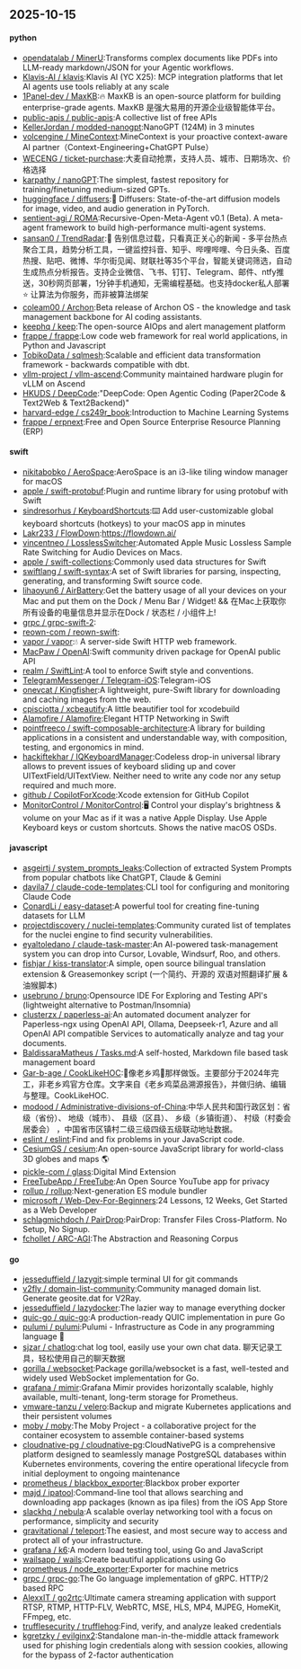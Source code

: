 ## 2025-10-15

#### python
* [opendatalab / MinerU](https://github.com/opendatalab/MinerU):Transforms complex documents like PDFs into LLM-ready markdown/JSON for your Agentic workflows.
* [Klavis-AI / klavis](https://github.com/Klavis-AI/klavis):Klavis AI (YC X25): MCP integration platforms that let AI agents use tools reliably at any scale
* [1Panel-dev / MaxKB](https://github.com/1Panel-dev/MaxKB):🔥 MaxKB is an open-source platform for building enterprise-grade agents. MaxKB 是强大易用的开源企业级智能体平台。
* [public-apis / public-apis](https://github.com/public-apis/public-apis):A collective list of free APIs
* [KellerJordan / modded-nanogpt](https://github.com/KellerJordan/modded-nanogpt):NanoGPT (124M) in 3 minutes
* [volcengine / MineContext](https://github.com/volcengine/MineContext):MineContext is your proactive context-aware AI partner（Context-Engineering+ChatGPT Pulse）
* [WECENG / ticket-purchase](https://github.com/WECENG/ticket-purchase):大麦自动抢票，支持人员、城市、日期场次、价格选择
* [karpathy / nanoGPT](https://github.com/karpathy/nanoGPT):The simplest, fastest repository for training/finetuning medium-sized GPTs.
* [huggingface / diffusers](https://github.com/huggingface/diffusers):🤗 Diffusers: State-of-the-art diffusion models for image, video, and audio generation in PyTorch.
* [sentient-agi / ROMA](https://github.com/sentient-agi/ROMA):Recursive-Open-Meta-Agent v0.1 (Beta). A meta-agent framework to build high-performance multi-agent systems.
* [sansan0 / TrendRadar](https://github.com/sansan0/TrendRadar):🎯 告别信息过载，只看真正关心的新闻 - 多平台热点聚合工具，趋势分析工具，一键监控抖音、知乎、哔哩哔哩、今日头条、百度热搜、贴吧、微博、华尔街见闻、财联社等35个平台，智能关键词筛选，自动生成热点分析报告。支持企业微信、飞书、钉钉、Telegram、邮件、ntfy推送，30秒网页部署，1分钟手机通知，无需编程基础。也支持docker私人部署⭐ 让算法为你服务，而非被算法绑架
* [coleam00 / Archon](https://github.com/coleam00/Archon):Beta release of Archon OS - the knowledge and task management backbone for AI coding assistants.
* [keephq / keep](https://github.com/keephq/keep):The open-source AIOps and alert management platform
* [frappe / frappe](https://github.com/frappe/frappe):Low code web framework for real world applications, in Python and Javascript
* [TobikoData / sqlmesh](https://github.com/TobikoData/sqlmesh):Scalable and efficient data transformation framework - backwards compatible with dbt.
* [vllm-project / vllm-ascend](https://github.com/vllm-project/vllm-ascend):Community maintained hardware plugin for vLLM on Ascend
* [HKUDS / DeepCode](https://github.com/HKUDS/DeepCode):"DeepCode: Open Agentic Coding (Paper2Code & Text2Web & Text2Backend)"
* [harvard-edge / cs249r_book](https://github.com/harvard-edge/cs249r_book):Introduction to Machine Learning Systems
* [frappe / erpnext](https://github.com/frappe/erpnext):Free and Open Source Enterprise Resource Planning (ERP)

#### swift
* [nikitabobko / AeroSpace](https://github.com/nikitabobko/AeroSpace):AeroSpace is an i3-like tiling window manager for macOS
* [apple / swift-protobuf](https://github.com/apple/swift-protobuf):Plugin and runtime library for using protobuf with Swift
* [sindresorhus / KeyboardShortcuts](https://github.com/sindresorhus/KeyboardShortcuts):⌨️ Add user-customizable global keyboard shortcuts (hotkeys) to your macOS app in minutes
* [Lakr233 / FlowDown](https://github.com/Lakr233/FlowDown):https://flowdown.ai/
* [vincentneo / LosslessSwitcher](https://github.com/vincentneo/LosslessSwitcher):Automated Apple Music Lossless Sample Rate Switching for Audio Devices on Macs.
* [apple / swift-collections](https://github.com/apple/swift-collections):Commonly used data structures for Swift
* [swiftlang / swift-syntax](https://github.com/swiftlang/swift-syntax):A set of Swift libraries for parsing, inspecting, generating, and transforming Swift source code.
* [lihaoyun6 / AirBattery](https://github.com/lihaoyun6/AirBattery):Get the battery usage of all your devices on your Mac and put them on the Dock / Menu Bar / Widget! && 在Mac上获取你所有设备的电量信息并显示在Dock / 状态栏 / 小组件上!
* [grpc / grpc-swift-2](https://github.com/grpc/grpc-swift-2):
* [reown-com / reown-swift](https://github.com/reown-com/reown-swift):
* [vapor / vapor](https://github.com/vapor/vapor):💧 A server-side Swift HTTP web framework.
* [MacPaw / OpenAI](https://github.com/MacPaw/OpenAI):Swift community driven package for OpenAI public API
* [realm / SwiftLint](https://github.com/realm/SwiftLint):A tool to enforce Swift style and conventions.
* [TelegramMessenger / Telegram-iOS](https://github.com/TelegramMessenger/Telegram-iOS):Telegram-iOS
* [onevcat / Kingfisher](https://github.com/onevcat/Kingfisher):A lightweight, pure-Swift library for downloading and caching images from the web.
* [cpisciotta / xcbeautify](https://github.com/cpisciotta/xcbeautify):A little beautifier tool for xcodebuild
* [Alamofire / Alamofire](https://github.com/Alamofire/Alamofire):Elegant HTTP Networking in Swift
* [pointfreeco / swift-composable-architecture](https://github.com/pointfreeco/swift-composable-architecture):A library for building applications in a consistent and understandable way, with composition, testing, and ergonomics in mind.
* [hackiftekhar / IQKeyboardManager](https://github.com/hackiftekhar/IQKeyboardManager):Codeless drop-in universal library allows to prevent issues of keyboard sliding up and cover UITextField/UITextView. Neither need to write any code nor any setup required and much more.
* [github / CopilotForXcode](https://github.com/github/CopilotForXcode):Xcode extension for GitHub Copilot
* [MonitorControl / MonitorControl](https://github.com/MonitorControl/MonitorControl):🖥 Control your display's brightness & volume on your Mac as if it was a native Apple Display. Use Apple Keyboard keys or custom shortcuts. Shows the native macOS OSDs.

#### javascript
* [asgeirtj / system_prompts_leaks](https://github.com/asgeirtj/system_prompts_leaks):Collection of extracted System Prompts from popular chatbots like ChatGPT, Claude & Gemini
* [davila7 / claude-code-templates](https://github.com/davila7/claude-code-templates):CLI tool for configuring and monitoring Claude Code
* [ConardLi / easy-dataset](https://github.com/ConardLi/easy-dataset):A powerful tool for creating fine-tuning datasets for LLM
* [projectdiscovery / nuclei-templates](https://github.com/projectdiscovery/nuclei-templates):Community curated list of templates for the nuclei engine to find security vulnerabilities.
* [eyaltoledano / claude-task-master](https://github.com/eyaltoledano/claude-task-master):An AI-powered task-management system you can drop into Cursor, Lovable, Windsurf, Roo, and others.
* [fishjar / kiss-translator](https://github.com/fishjar/kiss-translator):A simple, open source bilingual translation extension & Greasemonkey script (一个简约、开源的 双语对照翻译扩展 & 油猴脚本)
* [usebruno / bruno](https://github.com/usebruno/bruno):Opensource IDE For Exploring and Testing API's (lightweight alternative to Postman/Insomnia)
* [clusterzx / paperless-ai](https://github.com/clusterzx/paperless-ai):An automated document analyzer for Paperless-ngx using OpenAI API, Ollama, Deepseek-r1, Azure and all OpenAI API compatible Services to automatically analyze and tag your documents.
* [BaldissaraMatheus / Tasks.md](https://github.com/BaldissaraMatheus/Tasks.md):A self-hosted, Markdown file based task management board
* [Gar-b-age / CookLikeHOC](https://github.com/Gar-b-age/CookLikeHOC):🥢像老乡鸡🐔那样做饭。主要部分于2024年完工，非老乡鸡官方仓库。文字来自《老乡鸡菜品溯源报告》，并做归纳、编辑与整理。CookLikeHOC.
* [modood / Administrative-divisions-of-China](https://github.com/modood/Administrative-divisions-of-China):中华人民共和国行政区划：省级（省份）、 地级（城市）、 县级（区县）、 乡级（乡镇街道）、 村级（村委会居委会） ，中国省市区镇村二级三级四级五级联动地址数据。
* [eslint / eslint](https://github.com/eslint/eslint):Find and fix problems in your JavaScript code.
* [CesiumGS / cesium](https://github.com/CesiumGS/cesium):An open-source JavaScript library for world-class 3D globes and maps 🌎
* [pickle-com / glass](https://github.com/pickle-com/glass):Digital Mind Extension
* [FreeTubeApp / FreeTube](https://github.com/FreeTubeApp/FreeTube):An Open Source YouTube app for privacy
* [rollup / rollup](https://github.com/rollup/rollup):Next-generation ES module bundler
* [microsoft / Web-Dev-For-Beginners](https://github.com/microsoft/Web-Dev-For-Beginners):24 Lessons, 12 Weeks, Get Started as a Web Developer
* [schlagmichdoch / PairDrop](https://github.com/schlagmichdoch/PairDrop):PairDrop: Transfer Files Cross-Platform. No Setup, No Signup.
* [fchollet / ARC-AGI](https://github.com/fchollet/ARC-AGI):The Abstraction and Reasoning Corpus

#### go
* [jesseduffield / lazygit](https://github.com/jesseduffield/lazygit):simple terminal UI for git commands
* [v2fly / domain-list-community](https://github.com/v2fly/domain-list-community):Community managed domain list. Generate geosite.dat for V2Ray.
* [jesseduffield / lazydocker](https://github.com/jesseduffield/lazydocker):The lazier way to manage everything docker
* [quic-go / quic-go](https://github.com/quic-go/quic-go):A production-ready QUIC implementation in pure Go
* [pulumi / pulumi](https://github.com/pulumi/pulumi):Pulumi - Infrastructure as Code in any programming language 🚀
* [sjzar / chatlog](https://github.com/sjzar/chatlog):chat log tool, easily use your own chat data. 聊天记录工具，轻松使用自己的聊天数据
* [gorilla / websocket](https://github.com/gorilla/websocket):Package gorilla/websocket is a fast, well-tested and widely used WebSocket implementation for Go.
* [grafana / mimir](https://github.com/grafana/mimir):Grafana Mimir provides horizontally scalable, highly available, multi-tenant, long-term storage for Prometheus.
* [vmware-tanzu / velero](https://github.com/vmware-tanzu/velero):Backup and migrate Kubernetes applications and their persistent volumes
* [moby / moby](https://github.com/moby/moby):The Moby Project - a collaborative project for the container ecosystem to assemble container-based systems
* [cloudnative-pg / cloudnative-pg](https://github.com/cloudnative-pg/cloudnative-pg):CloudNativePG is a comprehensive platform designed to seamlessly manage PostgreSQL databases within Kubernetes environments, covering the entire operational lifecycle from initial deployment to ongoing maintenance
* [prometheus / blackbox_exporter](https://github.com/prometheus/blackbox_exporter):Blackbox prober exporter
* [majd / ipatool](https://github.com/majd/ipatool):Command-line tool that allows searching and downloading app packages (known as ipa files) from the iOS App Store
* [slackhq / nebula](https://github.com/slackhq/nebula):A scalable overlay networking tool with a focus on performance, simplicity and security
* [gravitational / teleport](https://github.com/gravitational/teleport):The easiest, and most secure way to access and protect all of your infrastructure.
* [grafana / k6](https://github.com/grafana/k6):A modern load testing tool, using Go and JavaScript
* [wailsapp / wails](https://github.com/wailsapp/wails):Create beautiful applications using Go
* [prometheus / node_exporter](https://github.com/prometheus/node_exporter):Exporter for machine metrics
* [grpc / grpc-go](https://github.com/grpc/grpc-go):The Go language implementation of gRPC. HTTP/2 based RPC
* [AlexxIT / go2rtc](https://github.com/AlexxIT/go2rtc):Ultimate camera streaming application with support RTSP, RTMP, HTTP-FLV, WebRTC, MSE, HLS, MP4, MJPEG, HomeKit, FFmpeg, etc.
* [trufflesecurity / trufflehog](https://github.com/trufflesecurity/trufflehog):Find, verify, and analyze leaked credentials
* [kgretzky / evilginx2](https://github.com/kgretzky/evilginx2):Standalone man-in-the-middle attack framework used for phishing login credentials along with session cookies, allowing for the bypass of 2-factor authentication
